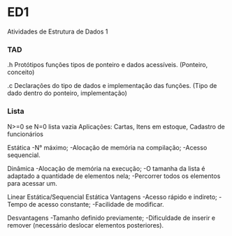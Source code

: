 # ED1
Atividades de Estrutura de Dados 1

### TAD
.h Protótipos funções tipos de ponteiro e dados acessíveis. (Ponteiro, conceito)

.c Declarações do tipo de dados e implementação das funções. (Tipo de dado dentro do ponteiro, implementação)

### Lista
N>=0 se N=0 lista vazia
Aplicações: Cartas, Itens em estoque, Cadastro de funcionários

Estática
  -N° máximo;
  -Alocação de memória na compilação;
  -Acesso sequencial.
  
Dinâmica
  -Alocação de memória na execução;
  -O tamanha da lista é adaptado a quantidade de elementos nela;
  -Percorrer todos os elementos para acessar um.
  
Linear Estática/Sequencial Estática
  Vantagens 
    -Acesso rápido e indireto;
    -Tempo de acesso constante;
    -Facilidade de modificar.
    
  Desvantagens
    -Tamanho definido previamente;
    -Dificuldade de inserir e remover (necessário deslocar elementos posteriores).


